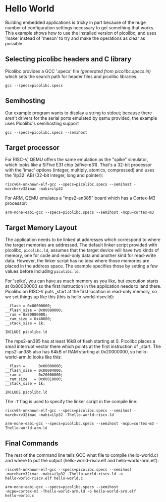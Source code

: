 # Hello World

Building embedded applications is tricky in part because of the huge
number of configuration settings necessary to get something that
works. This example shows how to use the installed version of
picolibc, and uses 'make' instead of 'meson' to try and make the
operations as clear as possible.

## Selecting picolibc headers and C library

Picolibc provides a GCC '.specs' file _(generated from
picolibc.specs.in)_ which sets the search path for
header files and picolibc libraries.

	gcc --specs=picolibc.specs

## Semihosting

Our example program wants to display a string to stdout; because there
aren't drivers for the serial ports emulated by qemu provided, the
example uses Picolibc's semihosting support

	gcc --specs=picolibc.specs --semihost

## Target processor

For RISC-V, QEMU offers the same emulation as the "spike" simulator,
which looks like a SiFive E31 chip (sifive-e31). That's a 32-bit
processor with the 'imac' options (integer, multiply, atomics,
compressed) and uses the 'ilp32' ABI (32-bit integer, long and
pointer):

	riscv64-unknown-elf-gcc --specs=picolibc.specs --semihost -march=rv32imac -mabi=ilp32

For ARM, QEMU emulates a "mps2-an385" board which has a Cortex-M3
processor:

	arm-none-eabi-gcc --specs=picolibc.specs --semihost -mcpu=cortex-m3

## Target Memory Layout

The application needs to be linked at addresses which correspond to
where the target memories are addressed. The default linker script
provided with picolibc, `picolibc.ld`, assumes that the target device
will have two kinds of memory, one for code and read-only data and
another kind for read-write data. However, the linker script has no
idea where those memories are placed in the address space. The example
specifies those by setting a few values before including
`picolibc.ld`.

For 'spike', you can have as much memory as you like, but execution
starts at 0x80000000 so the first instruction in the application needs
to land there. Picolibc on RISC-V puts _start at the first location in
read-only memory, so we set things up like this (this is
hello-world-riscv.ld):

	__flash = 0x80000000;
	__flash_size = 0x00080000;
	__ram = 0x80080000;
	__ram_size = 0x40000;
	__stack_size = 1k;

	INCLUDE picolibc.ld

The mps2-an385 has at least 16kB of flash starting at 0. Picolibc
places a small interrupt vector there which points at the first
instruction of _start.  The mps2-an385 also has 64kB of RAM starting
at 0x20000000, so hello-world-arm.ld looks like this:

	__flash =      0x00000000;
	__flash_size = 0x00004000;
	__ram =        0x20000000;
	__ram_size   = 0x00010000;
	__stack_size = 1k;

	INCLUDE picolibc.ld

The `-T` flag is used to specify the linker script in the compile
line:

	riscv64-unknown-elf-gcc --specs=picolibc.specs --semihost -march=rv32imac -mabi=ilp32 -Thello-world-riscv.ld

	arm-none-eabi-gcc --specs=picolibc.specs --semihost -mcpu=cortex-m3 -Thello-world-arm.ld

## Final Commands

The rest of the command line tells GCC what file to compile
(hello-world.c) and where to put the output (hello-world-riscv.elf and
hello-world-arm.elf):

	riscv64-unknown-elf-gcc --specs=picolibc.specs --semihost
	-march=rv32imac -mabi=ilp32 -Thello-world-riscv.ld -o
	hello-world-riscv.elf hello-world.c

	arm-none-eabi-gcc --specs=picolibc.specs --semihost
	-mcpu=cortex-m3 -Thello-world-arm.ld -o hello-world-arm.elf
	hello-world.c
